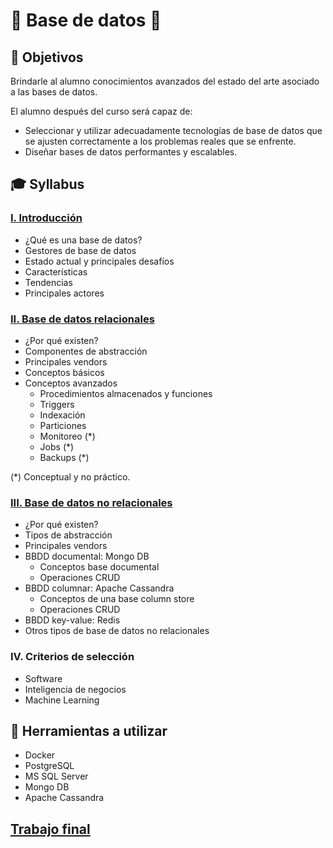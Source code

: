 # 💾 Base de datos 💾

## :bookmark: Objetivos

Brindarle al alumno conocimientos avanzados del estado del arte asociado a las bases de datos.

El alumno después del curso será capaz de:

- Seleccionar y utilizar adecuadamente tecnologías de base de datos que se ajusten correctamente a los problemas reales que se enfrente.
- Diseñar bases de datos performantes y escalables.

## :mortar_board: Syllabus

### [I. Introducción](docs/00-intro.md)

- ¿Qué es una base de datos?
- Gestores de base de datos
- Estado actual y principales desafíos
- Características
- Tendencias
- Principales actores

### [II. Base de datos relacionales](docs/01-relational-databases.md)

- ¿Por qué existen?
- Componentes de abstracción
- Principales vendors
- Conceptos básicos
- Conceptos avanzados
  - Procedimientos almacenados y funciones
  - Triggers
  - Indexación
  - Particiones
  - Monitoreo (\*)
  - Jobs (\*)
  - Backups (\*)

(\*) Conceptual y no práctico.

### [III. Base de datos no relacionales](docs/02-non-relational-databases.md)

- ¿Por qué existen?
- Tipos de abstracción
- Principales vendors
- BBDD documental: Mongo DB
  - Conceptos base documental
  - Operaciones CRUD
- BBDD columnar: Apache Cassandra
  - Conceptos de una base column store
  - Operaciones CRUD
- BBDD key-value: Redis
- Otros tipos de base de datos no relacionales

### IV. Criterios de selección

- Software
- Inteligencia de negocios
- Machine Learning

## 🔨 Herramientas a utilizar

- Docker
- PostgreSQL
- MS SQL Server
- Mongo DB
- Apache Cassandra

## [Trabajo final](docs/03-final-work.md)
